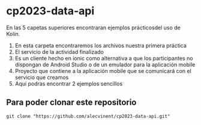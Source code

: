 # cp2023-data-api
En las 5 capetas superiores encontraran ejemplos prácticosdel uso de Kolin.

01. En esta carpeta encontraremos los archivos nuestra primera práctica
02. El servicio de la actividad finalizado
03. Es un cliente hecho en ionic como alternativa a que los participantes no dispongan de Android Studio o de un emulador para la aplicación mobile
04. Proyecto que contiene a la aplicación mobile que se comunicará con el servicio que creamos
05. Aquí podras encontrar 2 ejemplos sencillos 

## Para poder clonar este repositorio
```
git clone "https://github.com/alecvinent/cp2023-data-api.git"
```